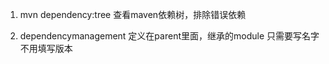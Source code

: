 1. mvn dependency:tree 查看maven依赖树，排除错误依赖



2. dependencymanagement 定义在parent里面，继承的module 只需要写名字 不用填写版本